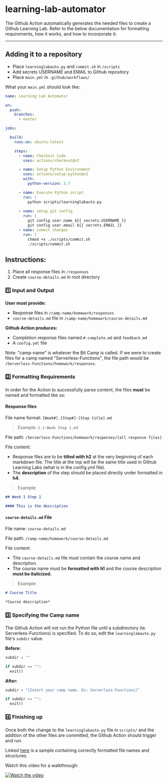 # learning-lab-automator

The Github Action automatically generates the needed files to create a Github Learning Lab. Refer to the below documentation for formatting requirements, how it works, and how to incorporate it:

---

## Adding it to a repository

* Place `learninglabauto.py` and `commit.sh` in `/scripts`
* Add secrets USERNAME and EMAIL to Github repository
* Place `main.yml` in `.github/workflows/`

What your `main.yml` should look like:

```yml
name: Learning Lab Automator

on:
  push:
    branches:
      - master

jobs:

  build:
    runs-on: ubuntu-latest

    steps:
      - name: Checkout Code
        uses: actions/checkout@v2

      - name: Setup Python Environment
        uses: actions/setup-python@v2
        with:
          python-version: 3.7

      - name: Execute Python script
        run: |
          python scripts/learninglabauto.py
          
      - name: setup git config
        run: |
          git config user.name ${{ secrets.USERNAME }}
          git config user.email ${{ secrets.EMAIL }}
      - name: commit changes
        run: |
          chmod +x ./scripts/commit.sh
          ./scripts/commit.sh
```

## Instructions:
1. Place all response files in `/responses`
2. Create `course-details.md` in root directory

### :one: Input and Output

**User must provide:**
- Response files in `/camp-name/homework/responses`
- `course-details.md` file in `/camp-name/homework/course-details.md`

**Github Action produces:**
- Completion response files named `#-complete.md` and `feedback.md`
- A `config.yml` file

Note: "camp-name" is whatever the Bit Camp is called. If we were to create files for a camp named "Serverless-Functions", the file path would be `/Serverless-Functions/homework/responses`.

### :two: Formatting Requirements

In order for the Action to successfully parse content, the files **must** be named and formatted like so:

#### Response files

File name format: `[Week#].[Step#]-[Step title].md`

> Example: `1.1-Week Step 1.md`

File path: `/Serverless-Functions/homework/responses/[all response files]`

File content: 
* Response files are to be **titled with h2** at the very beginning of each markdown file. The title at the top will be the same title used in Github Learning Labs (what is in the config.yml file). 
* The **description** of the step should be placed directly under formatted in **h4**.

> Example:
```md
## Week 1 Step 1

#### This is the description
```

#### `course-details.md` File

File name: `course-details.md`

File path: `/camp-name/homework/course-details.md`

File content: 
* The `course-details.md` file must contain the course name and description.
* The course name must be **formatted with h1** and the course description **must be italicized.**

> Example:

```md
# Course Title

*Course description*
```

### :three: Specifying the Camp name

The Github Action will not run the Python file until a subdirectory (ie. Serverless-Functions) is specified. To do so, edit the `learninglabauto.py` file's `subdir` value.

**Before:**
```py
subdir = ""

if subdir == "":
  exit()
```

**After:**
```py
subdir = "[Insert your camp name. Ex: Serverless-Functions]"

if subdir == "":
  exit()
```

### :four: Finishing up

Once both the change to the `learninglabauto.py` file in `scripts/` and the addition of the other files are committed, the Github Action should trigger and run.

Linked [here](https://github.com/emsesc/sample-learninglab) is a sample containing correctly formatted file names and structures.

Watch this video for a walkthrough:

[![Watch the video](https://cdn.loom.com/sessions/thumbnails/d21df3bc8776488b81c6682449e81776-with-play.gif)](https://www.loom.com/share/d21df3bc8776488b81c6682449e81776)
